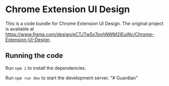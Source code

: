 
  # Chrome Extension UI Design

  This is a code bundle for Chrome Extension UI Design. The original project is available at https://www.figma.com/design/eCTJTw5x7pvhNWM2IEujNc/Chrome-Extension-UI-Design.

  ## Running the code

  Run `npm i` to install the dependencies.

  Run `npm run dev` to start the development server.
  "# Guardian" 
